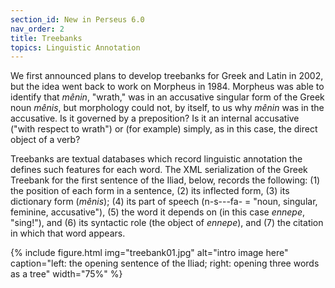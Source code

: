 ```yaml
---
section_id: New in Perseus 6.0
nav_order: 2
title: Treebanks
topics: Linguistic Annotation
---
```


We first announced plans to develop treebanks for Greek and Latin in 2002, but the idea went back to work on Morpheus in 1984. Morpheus was able to identify that _mênin_, "wrath," was in an accusative singular form of the Greek noun _mênis_, but morphology could not, by itself, to us why _mênin_ was in the accusative. Is it governed by a preposition? Is it an internal accusative ("with respect to wrath") or (for example) simply, as in this case, the direct object of a verb? 

Treebanks are textual databases which record linguistic annotation the defines such features for each word. The XML serialization of the Greek Treebank for the first sentence of the Iliad, below, records the following: (1) the position of each form in a sentence, (2) its inflected form, (3) its dictionary form (_mênis_); (4) its part of speech (n-s---fa- = "noun, singular, feminine, accusative"), (5) the word it depends on (in this case _ennepe_, "sing!"), and (6) its syntactic role (the object of _ennepe_), and (7) the citation in which that word appears.

{% include figure.html img="treebank01.jpg" alt="intro image here" caption="left: the opening sentence of the Iliad; right: opening three words as a tree" width="75%" %}


